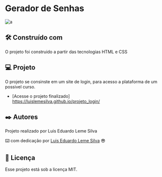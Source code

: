 
# Gerador de Senhas

 ![a](https://github.com/Luislemesilva/projeto_login/assets/137091295/c8f9c957-bf10-490b-a51c-e00dbb289901)


 


## 🛠️ Construído com

O projeto foi construido a partir das tecnologias HTML e CSS





## 💻 Projeto

O projeto se consinste em um site de login, para acesso a plataforma de um possivel curso.
- [Acesse o projeto finalizado] https://luislemesilva.github.io/projeto_login/
  




## ✒️ Autores

Projeto realizado por Luis Eduardo Leme Silva

⌨️ com dedicação por [Luis Eduardo Leme Silva](https://gist.github.com/Luislemesilva) 😎





## :memo: Licença

Esse projeto está sob a licença MIT.
